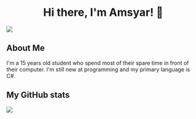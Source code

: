 <h1 align=center>Hi there, I'm Amsyar! 👋</h1>


[![](https://komarev.com/ghpvc/?username=amsyarasyiq)](https://github.com/amsyarasyiq)

## About Me
I'm a 15 years old student who spend most of their spare time in front of their computer. I'm still new at programming and my primary language is C#.

## My GitHub stats
<img src="https://github-readme-stats.vercel.app/api?username=amsyarasyiq&include_all_commits=true&hide_border=true&count_private=true" />
<!--
## Reach me via..

### Discord
[![](https://discord-md-badge.vercel.app/api/shield/492949202121261067)](https://discord.com/users/492949202121261067) 

### Social Media
[![](https://img.shields.io/badge/Facebook-1877F2?style=for-the-badge&logo=facebook&logoColor=white)](https://fb.com/amsyarasyiq) [![](https://img.shields.io/badge/Instagram-E4405F?style=for-the-badge&logo=instagram&logoColor=white)](https://instagram.com/amsyarasyiq) [![](https://img.shields.io/badge/Twitter-1DA1F2?style=for-the-badge&logo=twitter&logoColor=white)](https://twitter.com/amsyarasyiq) 
--->
